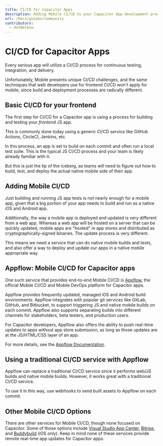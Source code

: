 ```yaml
---
title: CI/CD for Capacitor Apps
description: Adding Mobile CI/CD to your Capacitor App development process
url: /docs/guides/community
contributors:
  - dotNetkow
---
```


# CI/CD for Capacitor Apps

Every serious app will utilize a CI/CD process for continuous testing, integration, and delivery.

Unfortunately, Mobile presents unique CI/CD challenges, and the same techniques that web developers use for frontend CI/CD won't apply for mobile, since build and deployment processes are radically different.

## Basic CI/CD for your frontend

The first step for CI/CD for a Capacitor app is using a process for building and testing your _frontend_ JS app.

This is commonly done today using a generic CI/CD service like GitHub Actions, CircleCI, Jenkins, etc.

In this process, an app is set to build on each commit and often run a local test suite. This is the typical JS CI/CD process and your team is likely already familiar with it.

But this is just the tip of the iceberg, as teams will need to figure out how to build, test, and deploy the actual native mobile side of their app.

## Adding Mobile CI/CD

Just building and running JS app tests is not nearly enough for a mobile app, given that a big portion of your app needs to build and run as a native iOS and Android app.

Additionally, the way a mobile app is deployed and updated is very different from a web app. Whereas a web app will be hosted on a server that can be quickly updated, mobile apps are "hosted" in app stores and distributed as cryptographically-signed binaries. The update process is very different.

This means we need a service that can do native mobile builds and tests, and also offer a way to deploy and update our apps in a native mobile appropriate way.

## Appflow: Mobile CI/CD for Capacitor apps

One such service that provides end-to-end Mobile CI/CD is [Appflow](https://useappflow.com/), the official Mobile CI/CD and Mobile DevOps platform for Capacitor apps.

Appflow provides frequently updated, managed iOS and Android build environments. Appflow integrates with popular git services like GitLab, GitHub, and Bitbucket, to support triggering JS and native mobile builds on each commit. Appflow also supports separating builds into different channels for stakeholders, beta testers, and production users.

For Capacitor developers, Appflow also offers the ability to push real-time updates to apps without app store submission, as long as those updates are at the JS/HTML/CSS layer of an app.

For more details, see the [Appflow Documentation](https://ionicframework.com/docs/appflow).

## Using a traditional CI/CD service with Appflow

Appflow can replace a traditional CI/CD service since it performs web/JS builds and native mobile builds. However, it works great with a traditional CI/CD service.

To use it in this way, use webhooks to send built assets to Appflow on each commit.

## Other Mobile CI/CD Options

There are other services for Mobile CI/CD, though none focused on Capacitor. Some of those options include [Visual Studio App Center](https://appcenter.ms), [Bitrise](https://www.bitrise.io/), and [Buddybuild](https://www.buddybuild.com/) (iOS only). Keep in mind none of these services provide remote real-time app updates for Capacitor apps.

